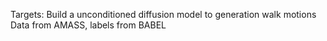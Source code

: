 Targets:
Build a unconditioned diffusion model to generation walk motions
Data from AMASS, labels from BABEL